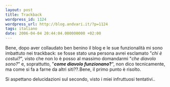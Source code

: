 ```yaml
---
layout: post
title: Trackback
wordpress_id: 1124
wordpress_url: http://blog.andvari.it/?p=1124
tags: italiano
date: 2006-04-04 20:44:04.000000000 +02:00
---
```

Bene, dopo aver collaudato ben benino il blog e le sue funzionalità mi sono imbattuto nei trackback: se fosse stato una persona avrei esclamato "<em>chi è costui?</em>", visto che non lo è posso al massimo domandarmi "<em>che diavolo sono?</em>" e, soprattutto, "<strong><em>come diavolo funzionano</em>?</strong>", non dico tecnicamente, ma come si fa a farne da altri siti??.Bene, il primo punto è risolto.

Si aspettano delucidazioni sul secondo, visto i miei infruttuosi tentativi..
